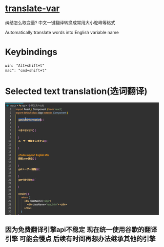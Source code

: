 # [translate-var](https://marketplace.visualstudio.com/items?itemName=svenzhao.var-translation)

纠结怎么取变量? 中文一键翻译转换成常用大小驼峰等格式

Automatically translate words into English variable name

# Keybindings  
    win: "Alt+shift+t" 
    mac": "cmd+shift+t"
 
# Selected text translation(选词翻译)
![feature X](images/vscode1.gif)


## 因为免费翻译引擎api不稳定 现在统一使用谷歌的翻译引擎 可能会慢点 后续有时间再想办法继承其他的引擎

